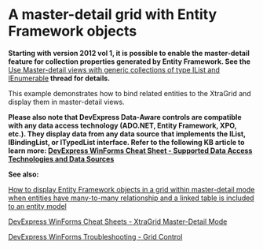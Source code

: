 # A master-detail grid with Entity Framework objects


<p><strong>Start</strong><strong>ing </strong><strong>with </strong><strong>version 2012 vol </strong><strong>1</strong><strong>,</strong><strong> it is possible to enable the master-detail </strong><strong>feature for </strong><strong>collection properties </strong><strong>generated by Entity Framework. </strong><strong>See the </strong><a href="https://www.devexpress.com/Support/Center/p/S136884">Use Master-detail views with generic collections of type IList<T> and IEnumerable</a><strong> thread f</strong><strong>or </strong><strong>details.</strong></p><p>This example demonstrates how to bind related entities to the XtraGrid and display them in master-detail views.</p><p><strong><p> Please also note that DevExpress Data-Aware controls are compatible with any data access technology (ADO.NET, Entity Framework, XPO, etc.). They display data from any data source that implements the IList, IBindingList, or ITypedList interface. Refer to the following KB article to learn more: <a href="https://supportcenter.devexpress.com/internal/ticket/details/T904237">DevExpress WinForms Cheat Sheet - Supported Data Access Technologies and Data Sources </a></p> See also:</strong>
  
[How to display Entity Framework objects in a grid within master-detail mode when entities have many-to-many relationship and a linked table is included to an entity model](https://github.com/DevExpress-Examples/how-to-display-ef-objects-in-a-grid-within-master-detail-mode-when-entities-have-many-to-man-e2766)

[DevExpress WinForms Cheat Sheets - XtraGrid Master-Detail Mode](https://go.devexpress.com/CheatSheets_WinForms_Examples_T919464.aspx)

[DevExpress WinForms Troubleshooting - Grid Control](https://go.devexpress.com/CheatSheets_WinForms_Examples_T934742.aspx)

<br/>


